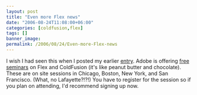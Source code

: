 ```yaml
---
layout: post
title: "Even more Flex news"
date: "2006-08-24T11:08:00+06:00"
categories: [coldfusion,flex]
tags: []
banner_image: 
permalink: /2006/08/24/Even-more-Flex-news
---
```


I wish I had seen this when I posted my earlier <a href="http://ray.camdenfamily.com/index.cfm/2006/8/24/FlexTV">entry</a>. Adobe is offering <a href="http://www.adobereg.com/flex2&coldfusion/">free seminars</a> on Flex and ColdFusion (it's like peanut butter and chocolate). These are on site sessions in Chicago, Boston, New York, and San Francisco. (What, no Lafayette?!?!) You have to register for the session so if you plan on attending, I'd recommend signing up now.